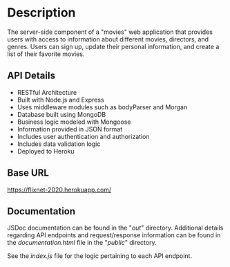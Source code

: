 # Description
The server-side component of a "movies" web application that provides users with access to information about different movies, directors, and genres.  Users can sign up, update their personal information, and create a list of their favorite movies.

## API Details
* RESTful Architecture
* Built with Node.js and Express
* Uses middleware modules such as bodyParser and Morgan
* Database built using MongoDB
* Business logic modeled with Mongoose
* Information provided in JSON format
* Includes user authentication and authorization
* Includes data validation logic
* Deployed to Heroku

## Base URL
https://flixnet-2020.herokuapp.com/

## Documentation
JSDoc documentation can be found in the "_out_" directory.  Additional details regarding API endpoints and request/response information can be found in the _documentation.html_ file in the "_public_" directory.  

See the _index.js_ file for the logic pertaining to each API endpoint.